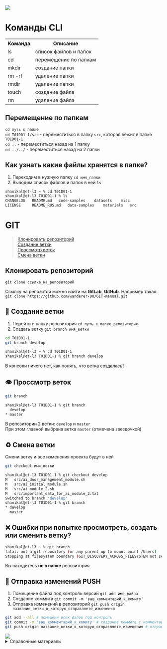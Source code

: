 <div>
    <img src='https://upload.wikimedia.org/wikipedia/commons/3/35/GitLab_icon.svg'>
</div>

# Команды CLI
<table>
    <tr>
        <th>Команда</th>
        <th>Описание</th>
    </tr>
    <tr>
        <td>ls</td>
        <td>список файлов и папок</td>
    </tr>
    <tr>
        <td>cd</td>
        <td>перемещение по папкам</td>
    </tr>
    <tr>
        <td>mkdir</td>
        <td>создание папки</td>
    </tr>
    <tr>
        <td>rm -rf</td>
        <td>удаление папки</td>
    </tr>
    <tr>
        <td>rmdir</td>
        <td>удаление папки</td>
    </tr>
    <tr>
        <td>touch</td>
        <td>создание файла</td>
    </tr>
    <tr>
        <td>rm</td>
        <td>удаление файла</td>
    </tr>
</table>

## Перемещение по папкам 
`cd путь к папке`<br>
`cd T01D01-1/src` - переместиться в папку `src`, которая лежит в папке `T01D01-1`<br>
`cd ..` - переместиться назад на 1 папку<br>
`cd ../../` - переместиться назад на 2 папки<br>

## Как узнать какие файлы хранятся в папке?
 1. Переходим в нужную папку `cd имя_папки`
 2. Выводим список файлов и папок в ней `ls`

```bash
shanikal@et-l3 ~ % cd T01D01-1         
shanikal@et-l3 T01D01-1 % ls
CHANGELOG	README.md	code-samples	datasets	misc
LICENSE		README_RUS.md	data-samples	materials	src
```

# GIT
> <a href="#clone-rep">Клонировать репозиторий</a><br>
> <a href="#branch-creating">Создание ветки</a><br>
> <a href="#branch-look">Проссмотр веток</a><br>
> <a href="#branch-checkout">Смена ветки</a><br>
<a href="#"></a>

## <a id="clone-rep">Клонировать репозиторий</a>
`git clone ссылка_на_репозиторий`

Ссылку на репозитой можно найти на **GitLab**, **GitHub**. Например такая:<br>
`git clone https://github.com/wanderer-00/GIT-manual.git`

## <a id="branch-creating">🧩 Создание ветки</a>
1. Перейти в папку репозитория `cd путь_к_папке_репозитория`
2. Создать ветку `git branch имя_ветки`

```bash
cd T01D01-1
git branch develop
```
```bash
shanikal@et-l3 ~ % cd T01D01-1 
shanikal@et-l3 T01D01-1 % git branch develop
```
В консоли ничего нет, как понять, что ветка создалась?

## <a id="branch-look">👁️ Проссмотр веток</a>
```bash
git branch
```

```bash
shanikal@et-l3 T01D01-1 % git branch
  develop
* master
```
В репозитории 2 ветки: `develop` и `master`<br>
При этом главной выбрана ветка `master` (отмечена звездочкой)

## <a id="branch-checkout">♻️ Смена ветки</a>
Смени ветку и все изменения проекта будут в ней
```bash
git checkout имя_ветки
```
 
```bash
shanikal@et-l3 T01D01-1 % git checkout develop
M	src/ai_door_management_module.sh
M	src/ai_initial_module.sh
M	src/ai_module_2.sh
M	src/important_data_for_ai_module_2.txt
Switched to branch 'develop'
shanikal@et-l3 T01D01-1 % git branch
* develop
  master
```

## &#10060; Ошибки при попытке просмотреть, создать или сменить ветку?
```bash
shanikal@et-l3 ~ % git branch
fatal: not a git repository (or any parent up to mount point /Users)
Stopping at filesystem boundary (GIT_DISCOVERY_ACROSS_FILESYSTEM not set).
```
Вы находитесь <b>не в папке</b> репозитория

## &#128640; Отправка изменений PUSH
1. Помещение файла под контроль версий `git add имя_файла`
2. Создание коммита `git commit -m 'ваш_комментарий_к_комиту'`
3. Отправка изменений в репозиторий `git push origin название_ветки_в_которую_отправляете_изменения`

```bash
git add --all # помещени всех фалов под контроль
git commit -m 'ваш_комментарий_к_комиту' # создание коммита с комментарием
git push origin название_ветки_в_которую_отправляете_изменения # отправка изменений в ветку репозитория
```

<img src="https://i1.adis.ws/i/canon/pca-exercise-astrophotography-tips-astro-david_clapp-jackson_snake_point_03-16.9_5c278940a5244ed7a57e2158b0e719b3?$hero-header-half-16by9-dt-jpg">

<details>
  <summary>Справочные материалы</summary>
<a href='https://gist.github.com/Jekins/2bf2d0638163f1294637'>Инструкция по MarkDown</a>
</details>
